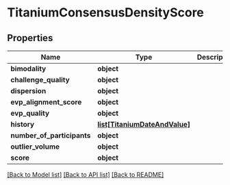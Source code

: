 # TitaniumConsensusDensityScore


## Properties
Name | Type | Description | Notes
------------ | ------------- | ------------- | -------------
**bimodality** | **object** |  | [optional] 
**challenge_quality** | **object** |  | [optional] 
**dispersion** | **object** |  | [optional] 
**evp_alignment_score** | **object** |  | [optional] 
**evp_quality** | **object** |  | [optional] 
**history** | [**list[TitaniumDateAndValue]**](TitaniumDateAndValue.md) |  | [optional] 
**number_of_participants** | **object** |  | [optional] 
**outlier_volume** | **object** |  | [optional] 
**score** | **object** |  | [optional] 

[[Back to Model list]](../README.md#documentation-for-models) [[Back to API list]](../README.md#documentation-for-api-endpoints) [[Back to README]](../README.md)


